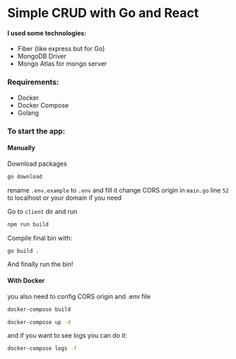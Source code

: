 # Simple CRUD with Go and React

#### I used some technologies:
* Fiber (like express but for Go)
* MongoDB Driver
* Mongo Atlas for mongo server

### Requirements:
* Docker
* Docker Compose
* Golang

### To start the app:
#### Manually
Download packages
```bash
go download
```
rename `.env.example` to `.env` and fill it
change CORS origin in `main.go` line `52` to localhost or your domain if you need

Go to `client` dir and run
```bash
npm run build
```

Compile final bin with:
```bash
go build .
```

And finally run the bin!
#### With Docker
you also need to config CORS origin and .env file
```bash
docker-compose build
```

```bash
docker-compose up -d
```

and if you want to see logs you can do it:
```bash
docker-compose logs -f
```
